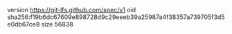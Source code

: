 version https://git-lfs.github.com/spec/v1
oid sha256:f19b6dc67609e898728d9c29eeeb39a25987a4f38357a739705f3d5e0db67ce8
size 56838
